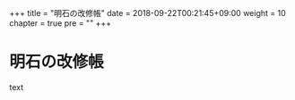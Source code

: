 +++
title = "明石の改修帳"
date = 2018-09-22T00:21:45+09:00
weight = 10
chapter = true
pre = ""
+++

# 明石の改修帳

text

